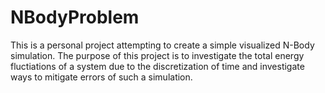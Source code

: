 # NBodyProblem

This is a personal project attempting to create a simple visualized N-Body simulation.
The purpose of this project is to investigate the total energy fluctiations of a system due to the discretization of time
and investigate ways to mitigate errors of such a simulation.
